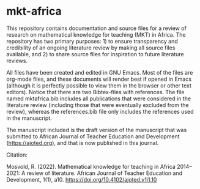# mkt-africa
This repository contains documentation and source files for a review of research on mathematical knowledge for teaching (MKT) in Africa. The repository has two primary purposes: 1) to ensure transparency and credibility of an ongoing literature review by making all source files available, and 2) to share source files for inspiration to future literature reviews. 

All files have been created and edited in GNU Emacs. Most of the files are org-mode files, and these documents will render best if opened in Emacs (although it is perfectly possible to view them in the browser or other text editors). Notice that there are two Bibtex-files with references. The file named mktafrica.bib includes all publications that were considered in the literature review (including those that were eventually excluded from the review), whereas the references.bib file only includes the references used in the manuscript. 

The manuscript included is the draft version of the manuscript that was submitted to African Journal of Teacher Education and Development (https://ajoted.org), and that is now published in this journal. 

Citation:

Mosvold, R. (2022). Mathematical knowledge for teaching in Africa 2014–2021: A review of literature. African Journal of Teacher Education and Development, 1(1), a10. https://doi.org/10.4102/ajoted.v1i1.10
